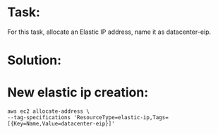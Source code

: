 # Task:

For this task, allocate an Elastic IP address, name it as datacenter-eip.

# Solution: 

# New elastic ip creation:
	aws ec2 allocate-address \
    --tag-specifications 'ResourceType=elastic-ip,Tags=[{Key=Name,Value=datacenter-eip}]' 